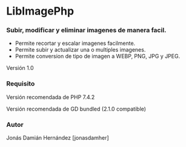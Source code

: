 # LibImagePhp
### Subir, modificar y eliminar imagenes de manera facil.

* Permite recortar y escalar imagenes facilmente.
* Permite subir y actualizar una o multiples imagenes.
* Permite conversion de tipo de imagen a WEBP, PNG, JPG y JPEG.

Versión 1.0

### Requisito

Versión recomendada de PHP 7.4.2

Versión recomendada de GD bundled (2.1.0 compatible)

### Autor

Jonás Damián Hernández [jonasdamher]
